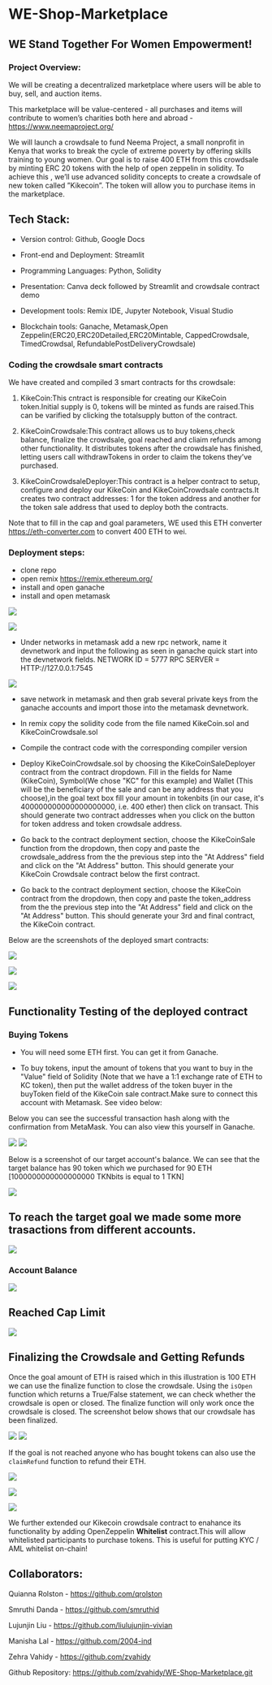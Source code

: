 # WE-Shop-Marketplace

## WE Stand Together For Women Empowerment! 

### Project Overview:
We will be creating a decentralized marketplace where users will be able to buy, sell, and auction items. 

This marketplace will be value-centered - all purchases and items will contribute to women’s charities both here and abroad - https://www.neemaproject.org/

We will launch a crowdsale to fund Neema Project, a small nonprofit in Kenya that works to break the cycle of extreme poverty by offering skills training to young women. Our goal is to raise 400 ETH from this crowdsale by minting ERC 20 tokens with the help of open zeppelin in solidity. To achieve this , we’ll use advanced solidity concepts to create a crowdsale of new token called ”Kikecoin”. The token will allow you to purchase items in the marketplace.

## Tech Stack:
* Version control: Github, Google Docs 

* Front-end and Deployment: Streamlit

* Programming Languages: Python, Solidity

* Presentation: Canva deck followed by Streamlit and crowdsale contract demo
* Development tools: Remix IDE, Jupyter Notebook, Visual Studio

* Blockchain tools: Ganache, Metamask,Open Zeppelin(ERC20,ERC20Detailed,ERC20Mintable, CappedCrowdsale, TimedCrowdsal, RefundablePostDeliveryCrowdsale)



### Coding the crowdsale smart contracts

We have created and compiled 3 smart contracts for ths crowdsale:

1. KikeCoin:This cntract is responsible for creating our KikeCoin token.Initial supply is 0, tokens will be minted as funds are raised.This can be varified by clicking the totalsupply button of the contract.

2. KikeCoinCrowdsale:This contract allows us to buy tokens,check balance, finalize the crowdsale, goal reached and cliaim refunds among other functionality. It distributes tokens after the crowdsale has finished, letting users call withdrawTokens in order to claim the tokens they’ve purchased.

3. KikeCoinCrowdsaleDeployer:This contract is a helper contract to setup, configure and deploy our KikeCoin and KikeCoinCrowdsale contracts.It creates two contract addresses: 1 for the token address and another for the token sale address that used to deploy both the contracts.

Note that to fill in the cap and goal parameters, WE used this ETH converter https://eth-converter.com to convert 400 ETH to wei.


### Deployment steps:

* clone repo
* open remix https://remix.ethereum.org/
* install and open ganache
* install and open metamask

![](Images/ganache1.png)

![](Images/MetaMask.png)

* Under networks in metamask add a new rpc network, name it devnetwork and input the following as seen in ganache quick start into the devnetwork fields. NETWORK ID = 5777 RPC SERVER = HTTP://127.0.0.1:7545

![](Images/Import_Accounts.png)

* save network in metamask and then grab several private keys from the ganache accounts and import those into the metamask devnetwork.

* In remix copy the solidity code from the file named KikeCoin.sol and KikeCoinCrowdsale.sol

* Compile the contract code with the corresponding compiler version

* Deploy KikeCoinCrowdsale.sol by choosing the KikeCoinSaleDeployer contract from the contract dropdown. Fill in the fields for Name (KikeCoin), Symbol(We chose "KC" for this example) and Wallet (This will be the beneficiary of the sale and can be any address that you choose),in the goal text box fill your amount in tokenbits (in our case, it's 400000000000000000000, i.e. 400 ether) then click on transact. This should generate two contract addresses when you click on the button for token address and token crowdsale address.

* Go back to the contract deployment section, choose the KikeCoinSale function from the dropdown, then copy and paste the crowdsale_address from the the previous step into the "At Address" field and click on the "At Address" button. This should generate your KikeCoin Crowdsale contract below the first contract.

* Go back to the contract deployment section, choose the KikeCoin contract from the dropdown, then copy and paste the token_address from the the previous step into the "At Address" field and click on the "At Address" button. This should generate your 3rd and final contract, the KikeCoin contract.

Below are the screenshots of the deployed smart contracts:

![](Images/deployer_contract.jpg)

![](Images/crowdsale_contract.jpg)

![](Images/kikecoin_contract.jpg)

## Functionality Testing of the deployed contract

### Buying Tokens

* You will need some ETH first. You can get it from Ganache.

* To buy tokens, input the amount of tokens that you want to buy in the "Value" field of Solidity (Note that we have a 1:1 exchange rate of ETH to KC token), then put the wallet address of the token buyer in the buyToken field of the KikeCoin sale contract.Make sure to connect this account with Metamask. See video below:

[](Images/Buy_Token.mov)


Below you can see the successful transaction hash along with the confirmation from MetaMask. You can also view this yourself in Ganache.

![](Images/Ganache_bal.jpg)
![](Images/Ganache_balance.jpg)

Below is a screenshot of our target account's balance. We can see that the target balance has 90 token which we purchased for 90 ETH [1000000000000000000 TKNbits is equal to 1 TKN]

![](Images/Token_Balance.jpg)

## To reach the target goal we made some more trasactions from different accounts. 

![](Images/Transaction_varification.jpg)

### Account Balance

![](Images/Account_balances.jpg)

## Reached Cap Limit

![](Images/cap_reached.jpg)

## Finalizing the Crowdsale and Getting Refunds

Once the goal amount of ETH is raised which in this illustration is 100 ETH we can use the finalize function to close the crowdsale. Using the ``isOpen`` function which returns a True/False statement, we can check whether the crowdsale is open or closed. The finalize function will only work once the crowdsale is closed. The screenshot below shows that our crowdsale has been finalized.

![](Images/finalize.jpg)
![](Images/Finlized_crowdsale.jpg)

 If the goal is not reached anyone who has bought tokens can also use the ``claimRefund`` function to refund their ETH.

![](Images/claim.jpg)

![](Images/claim_refund.jpg)

![](Images/metamask_refund.jpg)

We further extended our Kikecoin crowdsale contract to enahance its functionality by adding OpenZeppelin  **Whitelist** contract.This will allow whitelisted participants to purchase tokens. This is useful for putting KYC / AML whitelist on-chain!
 
## Collaborators:
Quianna Rolston - https://github.com/qrolston

Smruthi Danda - https://github.com/smruthid

Lujunjin Liu - https://github.com/liulujunjin-vivian

Manisha Lal - https://github.com/2004-ind

Zehra Vahidy - https://github.com/zvahidy

Github Repository: https://github.com/zvahidy/WE-Shop-Marketplace.git
